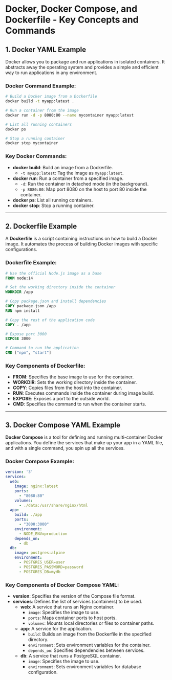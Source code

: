 
# Docker, Docker Compose, and Dockerfile - Key Concepts and Commands

## 1. Docker YAML Example

Docker allows you to package and run applications in isolated containers. It abstracts away the operating system and provides a simple and efficient way to run applications in any environment.

### Docker Command Example:

```bash
# Build a Docker image from a Dockerfile
docker build -t myapp:latest .

# Run a container from the image
docker run -d -p 8080:80 --name mycontainer myapp:latest

# List all running containers
docker ps

# Stop a running container
docker stop mycontainer
```

### Key Docker Commands:
- **docker build**: Build an image from a Dockerfile.
  - `-t myapp:latest`: Tag the image as `myapp:latest`.
- **docker run**: Run a container from a specified image.
  - `-d`: Run the container in detached mode (in the background).
  - `-p 8080:80`: Map port 8080 on the host to port 80 inside the container.
- **docker ps**: List all running containers.
- **docker stop**: Stop a running container.

---

## 2. Dockerfile Example

A **Dockerfile** is a script containing instructions on how to build a Docker image. It automates the process of building Docker images with specific configurations.

### Dockerfile Example:

```Dockerfile
# Use the official Node.js image as a base
FROM node:14

# Set the working directory inside the container
WORKDIR /app

# Copy package.json and install dependencies
COPY package.json /app
RUN npm install

# Copy the rest of the application code
COPY . /app

# Expose port 3000
EXPOSE 3000

# Command to run the application
CMD ["npm", "start"]
```

### Key Components of Dockerfile:
- **FROM**: Specifies the base image to use for the container.
- **WORKDIR**: Sets the working directory inside the container.
- **COPY**: Copies files from the host into the container.
- **RUN**: Executes commands inside the container during image build.
- **EXPOSE**: Exposes a port to the outside world.
- **CMD**: Specifies the command to run when the container starts.

---

## 3. Docker Compose YAML Example

**Docker Compose** is a tool for defining and running multi-container Docker applications. You define the services that make up your app in a YAML file, and with a single command, you spin up all the services.

### Docker Compose Example:

```yaml
version: '3'
services:
  web:
    image: nginx:latest
    ports:
      - "8080:80"
    volumes:
      - ./data:/usr/share/nginx/html
  app:
    build: ./app
    ports:
      - "3000:3000"
    environment:
      - NODE_ENV=production
    depends_on:
      - db
  db:
    image: postgres:alpine
    environment:
      - POSTGRES_USER=user
      - POSTGRES_PASSWORD=password
      - POSTGRES_DB=mydb
```

### Key Components of Docker Compose YAML:
- **version**: Specifies the version of the Compose file format.
- **services**: Defines the list of services (containers) to be used.
  - **web**: A service that runs an Nginx container.
    - `image`: Specifies the image to use.
    - `ports`: Maps container ports to host ports.
    - `volumes`: Mounts local directories or files to container paths.
  - **app**: A service for the application.
    - `build`: Builds an image from the Dockerfile in the specified directory.
    - `environment`: Sets environment variables for the container.
    - `depends_on`: Specifies dependencies between services.
  - **db**: A service that runs a PostgreSQL container.
    - `image`: Specifies the image to use.
    - `environment`: Sets environment variables for database configuration.

